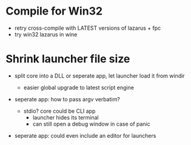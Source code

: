 ﻿
Compile for Win32
=================

  * retry cross-compile with LATEST versions of lazarus + fpc
  * try win32 lazarus in wine




Shrink launcher file size
=========================

  * split core into a DLL or seperate app, let launcher load it from windir
    * easier global upgrade to latest script engine

  * seperate app: how to pass argv verbatim?
    * stdio? core could be CLI app
      * launcher hides its terminal
      * can still open a debug window in case of panic

  * seperate app: could even include an editor for launchers

